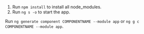 1. Run `npm install` to install all node_modules.
2. Run `ng s -o` to start the app.

Run `ng generate component COMPONENTNAME --module app` or `ng g c COMPONENTNAME --module app`.